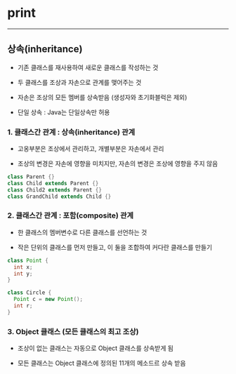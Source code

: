 # print

---

## 상속(inheritance)

- 기존 클래스를 재사용하여 새로운 클래스를 작성하는 것

- 두 클래스를 조상과 자손으로 관계를 맺어주는 것

- 자손은 조상의 모든 멤버를 상속받음 (생성자와 초기화블럭은 제외)

- 단일 상속 : Java는 단일상속만 허용

### 1. 클래스간 관계 : 상속(inheritance) 관계

- 고옹부분은 조상에서 관리하고, 개별부분은 자손에서 관리

- 조상의 변경은 자손에 영향을 미치지만, 자손의 변경은 조상에 영향을 주지 않음

```java
class Parent {}
class Child extends Parent {}
class Child2 extends Parent {}
class GrandChild extends Child {}
```

### 2. 클래스간 관계 : 포함(composite) 관계

- 한 클래스의 멤버변수로 다른 클래스를 선언하는 것

- 작은 단위의 클래스를 먼저 만들고, 이 둘을 조합하여 커다란 클래스를 만들기

```java
class Point {
  int x;
  int y;
}

class Circle {
  Point c = new Point();
  int r;
}
```

### 3. Object 클래스 (모든 클래스의 최고 조상)

- 조상이 없는 클래스는 자동으로 Object 클래스를 상속받게 됨

- 모든 클래스는 Object 클래스에 정의된 11개의 메소드르 상속 받음
